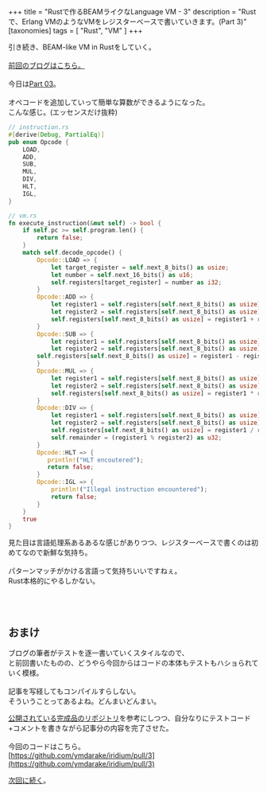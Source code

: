 +++
title = "Rustで作るBEAMライクなLanguage VM - 3"
description = "Rustで、Erlang VMのようなVMをレジスターベースで書いていきます。(Part 3)"
[taxonomies]
tags = [ "Rust", "VM" ]
+++


引き続き、BEAM-like VM in Rustをしていく。
<br><br>
[前回のブログはこちら。](/blog/beam-like-vm-in-rust-02/)
<br><br>
今日は[Part 03](https://blog.subnetzero.io/post/building-language-vm-part-03/)。
<br>
<br>
オペコードを追加していって簡単な算数ができるようになった。<br>
こんな感じ。(エッセンスだけ抜粋)<br>
```rust
// instruction.rs
#[derive(Debug, PartialEq)]
pub enum Opcode {
    LOAD,
    ADD,
    SUB,
    MUL,
    DIV,
    HLT,
    IGL,
}
```
```rust
// vm.rs
fn execute_instruction(&mut self) -> bool {
    if self.pc >= self.program.len() {
        return false;
    }
    match self.decode_opcode() {
        Opcode::LOAD => {
            let target_register = self.next_8_bits() as usize;
            let number = self.next_16_bits() as u16;
            self.registers[target_register] = number as i32;
        }
        Opcode::ADD => {
            let register1 = self.registers[self.next_8_bits() as usize];
            let register2 = self.registers[self.next_8_bits() as usize];
            self.registers[self.next_8_bits() as usize] = register1 + register2;
        }
        Opcode::SUB => {
            let register1 = self.registers[self.next_8_bits() as usize];
            let register2 = self.registers[self.next_8_bits() as usize];
	    self.registers[self.next_8_bits() as usize] = register1 - register2;
        }
        Opcode::MUL => {
            let register1 = self.registers[self.next_8_bits() as usize];
            let register2 = self.registers[self.next_8_bits() as usize];
            self.registers[self.next_8_bits() as usize] = register1 * register2;
        }
        Opcode::DIV => {
            let register1 = self.registers[self.next_8_bits() as usize];
            let register2 = self.registers[self.next_8_bits() as usize];
            self.registers[self.next_8_bits() as usize] = register1 / register2;
            self.remainder = (register1 % register2) as u32;
        }
        Opcode::HLT => {
           println!("HLT encoutered");
           return false;
        }
        Opcode::IGL => {
            println!("Illegal instruction encountered");
            return false;
        }
    }
    true
}
```

見た目は言語処理系あるあるな感じがありつつ、レジスターベースで書くのは初めてなので新鮮な気持ち。
<br><br>
パターンマッチがかける言語って気持ちいいですねぇ。<br>
Rust本格的にやるしかない。<br>

<br>
<br>

## おまけ

ブログの筆者がテストを逐一書いていくスタイルなので、<br>
と前回書いたものの、どうやら今回からはコードの本体もテストもハショられていく模様。
<br><br>
記事を写経してもコンパイルすらしない。<br>
そういうことってあるよね。どんまいどんまい。


[公開されている完成品のリポジトリ](https://gitlab.com/subnetzero/iridium/-/tree/master)を参考にしつつ、自分なりにテストコード+コメントを書きながら記事分の内容を完了させた。
<br>
<br>
今回のコードはこちら。<br>
[https://github.com/ymdarake/iridium/pull/3](https://github.com/ymdarake/iridium/pull/3)


[次回に続く](/blog/beam-like-vm-in-rust-04/)。

